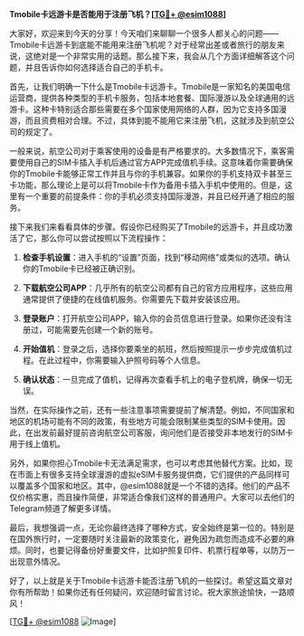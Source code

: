 **Tmobile卡远游卡是否能用于注册飞机？[[TG💪+ @esim1088](https://t.me/s/esim1088)]**

大家好，欢迎来到今天的分享！今天咱们来聊聊一个很多人都关心的问题——Tmobile卡远游卡到底能不能用来注册飞机呢？对于经常出差或者旅行的朋友来说，这绝对是一个非常实用的话题。那么接下来，我会从几个方面详细解答这个问题，并且告诉你如何选择适合自己的手机卡。

首先，让我们明确一下什么是Tmobile卡远游卡。Tmobile是一家知名的美国电信运营商，提供各种类型的手机卡服务，包括本地套餐、国际漫游以及全球通用的远游卡。这种卡特别适合那些需要在多个国家使用网络的人群，因为它支持多国漫游，而且资费相对合理。不过，具体到能不能用它来注册飞机，这就涉及到航空公司的规定了。

一般来说，航空公司对于乘客使用的设备是有严格要求的。大多数情况下，乘客需要使用自己的SIM卡插入手机后通过官方APP完成值机手续。这意味着你需要确保你的Tmobile卡能够正常工作并且与你的手机兼容。如果你的手机支持双卡甚至三卡功能，那么理论上是可以将Tmobile卡作为备用卡插入手机中使用的。但是，这里有一个重要的前提条件：你的手机必须支持国际漫游，并且已经开通了相应的服务。

接下来我们来看看具体的步骤。假设你已经购买了Tmobile的远游卡，并且成功激活了它，那么你可以尝试按照以下流程操作：

1. **检查手机设置**：进入手机的“设置”页面，找到“移动网络”或类似的选项。确认你的Tmobile卡已经被正确识别。
   
2. **下载航空公司APP**：几乎所有的航空公司都有自己的官方应用程序，这些应用通常提供了便捷的在线值机服务。你需要先下载并安装该应用。

3. **登录账户**：打开航空公司APP，输入你的会员信息进行登录。如果你还没有注册过，可能需要先创建一个新的账号。

4. **开始值机**：登录之后，选择你要乘坐的航班，然后按照提示一步步完成值机过程。在此过程中，你需要输入护照号码等个人信息。

5. **确认状态**：一旦完成了值机，记得再次查看手机上的电子登机牌，确保一切无误。

当然，在实际操作之前，还有一些注意事项需要提前了解清楚。例如，不同国家和地区的机场可能有不同的政策，有些地方可能会限制某些类型的SIM卡使用。因此，在出发前最好提前咨询航空公司客服，询问他们是否接受非本地发行的SIM卡用于线上值机。

另外，如果你担心Tmobile卡无法满足需求，也可以考虑其他替代方案。比如，现在市面上有很多支持全球漫游的虚拟eSIM卡服务提供商，它们提供的产品同样可以覆盖多个国家和地区。其中，@esim1088就是一个不错的选择。他们的产品不仅价格实惠，而且操作简便，非常适合像我们这样的普通用户。大家可以去他们的Telegram频道了解更多详情。

最后，我想强调一点，无论你最终选择了哪种方式，安全始终是第一位的。特别是在国外旅行时，一定要随时关注最新的政策变化，避免因为疏忽而造成不必要的麻烦。同时，也要记得备份好重要文件，比如护照复印件、机票行程单等，以防万一出现意外情况。

好了，以上就是关于Tmobile卡远游卡能否注册飞机的一些探讨。希望这篇文章对你有所帮助！如果你还有任何疑问，欢迎随时留言讨论。祝大家旅途愉快，一路顺风！

[[TG💪+ @esim1088](https://t.me/s/esim1088) ![Image](https://i.postimg.cc/4NQfJmqS/Snipaste-2025-05-13-00-14-12.png)]